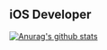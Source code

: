 ## iOS Developer




[![Anurag's github stats](https://github-readme-stats.vercel.app/api?username=iosdevSW)](https://github.com/anuraghazra/github-readme-stats)
